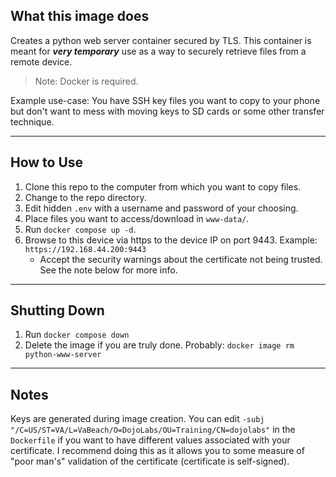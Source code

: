 ## What this image does

Creates a python web server container secured by TLS.  This container is meant for ***very temporary*** use as a way to securely retrieve files from a remote device.

> Note: Docker is required.

Example use-case: You have SSH key files you want to copy to your phone but don't want to mess with moving keys to SD cards or some other transfer technique.

***

## How to Use

1. Clone this repo to the computer from which you want to copy files.
2. Change to the repo directory.
3. Edit hidden `.env` with a username and password of your choosing.
4. Place files you want to access/download in `www-data/`.
5. Run `docker compose up -d`.
6. Browse to this device via https to the device IP on port 9443.  Example: `https://192.168.44.200:9443`
   * Accept the security warnings about the certificate not being trusted.  See the note below for more info.

***

## Shutting Down
1. Run `docker compose down`
2. Delete the image if you are truly done. Probably: `docker image rm python-www-server`

***

## Notes

Keys are generated during image creation.  You can edit `-subj "/C=US/ST=VA/L=VaBeach/O=DojoLabs/OU=Training/CN=dojolabs"` in the `Dockerfile` if you want to have different values associated with your certificate.  I recommend doing this as it allows you to some measure of "poor man's" validation of the certificate (certificate is self-signed).